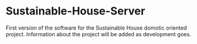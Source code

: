# Sustainable-House-Server

First version of the software for the Sustainable House domotic oriented project.
Information about the project will be added as development goes.
